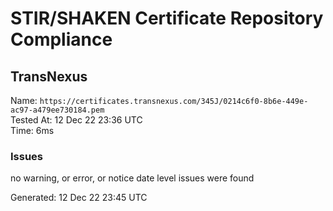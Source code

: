 # STIR/SHAKEN Certificate Repository Compliance

## TransNexus

Name: `https://certificates.transnexus.com/345J/0214c6f0-8b6e-449e-ac97-a479ee730184.pem`\
Tested At: 12 Dec 22 23:36 UTC\
Time: 6ms

### Issues

no warning, or error, or notice date level issues were found

Generated: 12 Dec 22 23:45 UTC